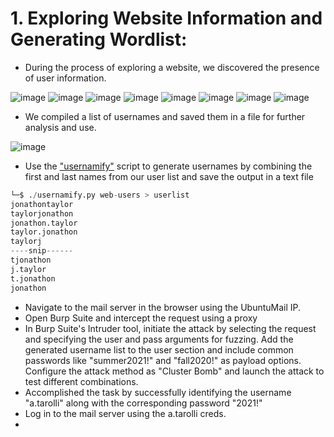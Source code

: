 # 1. Exploring Website Information and Generating Wordlist:

- During the process of exploring a website, we discovered the presence of user information.

![image](https://github.com/singhx-hub/Active-Directory--Home-Lab-/assets/126919241/6dd20bda-c7bb-4c52-bdb9-afcebefcb6de)
![image](https://github.com/singhx-hub/Active-Directory--Home-Lab-/assets/126919241/611b278c-e6bc-450c-a215-3d4d0774a99f)
![image](https://github.com/singhx-hub/Active-Directory--Home-Lab-/assets/126919241/370b18a8-196d-4dff-bf14-918d73381b0c)
![image](https://github.com/singhx-hub/Active-Directory--Home-Lab-/assets/126919241/7471ec01-b4bc-409a-9f55-594eb1aebf85)
![image](https://github.com/singhx-hub/Active-Directory--Home-Lab-/assets/126919241/e10c3dca-450b-491d-9759-17c92437a02a)
![image](https://github.com/singhx-hub/Active-Directory--Home-Lab-/assets/126919241/95028718-f80b-4a76-bcad-daa7e5ac7b4e)
![image](https://github.com/singhx-hub/Active-Directory--Home-Lab-/assets/126919241/107b3a47-72b8-493b-9f2e-e4bd34bbd905)
![image](https://github.com/singhx-hub/Active-Directory--Home-Lab-/assets/126919241/2a7bf9db-8124-46fe-b646-2c2c4dce0ec1)


- We compiled a list of usernames and saved them in a file for further analysis and use.

![image](https://github.com/singhx-hub/Active-Directory--Home-Lab-/assets/126919241/7dbdf2ff-7c89-4725-b6c6-f15ab3f136ee)

-  Use the ["usernamify"](https://github.com/singhx-hub/Usernamify) script to generate usernames by combining the first and last names from our user list and save the output in a text file

```python
└─$ ./usernamify.py web-users > userlist
jonathontaylor
taylorjonathon
jonathon.taylor
taylor.jonathon
taylorj
----snip------
tjonathon
j.taylor
t.jonathon
jonathon
```
- Navigate to the mail server in the browser using the UbuntuMail IP.
- Open Burp Suite and intercept the request using a proxy
- In Burp Suite's Intruder tool, initiate the attack by selecting the request and specifying the user and pass arguments for fuzzing. Add the generated username list to the user section and include common passwords like "summer2021!" and "fall2020!" as payload options. Configure the attack method as "Cluster Bomb" and launch the attack to test different combinations.
- Accomplished the task by successfully identifying the username "a.tarolli" along with the corresponding password "2021!"
- Log in to the mail server using the a.tarolli creds.
- 
